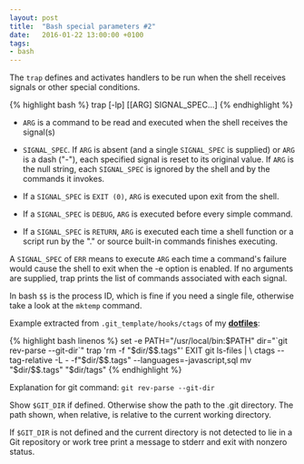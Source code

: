 ```yaml
---
layout: post
title:  "Bash special parameters #2"
date:   2016-01-22 13:00:00 +0100
tags:
- bash
---
```


The `trap` defines and activates handlers to be run when the shell receives
signals or other special conditions.

{% highlight bash %}
trap [-lp] [[ARG] SIGNAL_SPEC...]
{% endhighlight %}

- `ARG` is a command to be read and executed when the shell receives the signal(s)

- `SIGNAL_SPEC`. If `ARG` is absent (and a single `SIGNAL_SPEC` is supplied) or
  `ARG` is a dash ("-"), each specified signal is reset to its original value.
  If `ARG` is the null string, each `SIGNAL_SPEC` is ignored by the shell and by
  the commands it invokes.

- If a `SIGNAL_SPEC` is `EXIT (0)`, `ARG` is executed upon exit from the shell.

- If a `SIGNAL_SPEC` is `DEBUG`, `ARG` is executed before every simple command.

- If a `SIGNAL_SPEC` is `RETURN`, `ARG` is executed each time a shell function or a
  script run by the "." or source built-in commands finishes executing.

A `SIGNAL_SPEC` of `ERR` means to execute `ARG` each time a command's failure
would cause the shell to exit when the -e option is enabled.  If no arguments
are supplied, trap prints the list of commands associated with each signal.

In bash `$$` is the process ID, which is fine if you need a single file,
otherwise take a look at the `mktemp` command.

Example extracted from `.git_template/hooks/ctags` of my **[dotfiles](https://github.com/dsaenztagarro/dotfiles)**:

{% highlight bash linenos %}
set -e
PATH="/usr/local/bin:$PATH"
dir="`git rev-parse --git-dir`"
trap 'rm -f "$dir/$$.tags"' EXIT
git ls-files | \
  ctags --tag-relative -L - -f"$dir/$$.tags" --languages=-javascript,sql
mv "$dir/$$.tags" "$dir/tags"
{% endhighlight %}

Explanation for git command: `git rev-parse --git-dir`

Show `$GIT_DIR` if defined. Otherwise show the path to the .git directory.
The path shown, when relative, is relative to the current working directory.

If `$GIT_DIR` is not defined and the current directory is not detected to lie
in a Git repository or work tree print a message to stderr and exit with
nonzero status.
